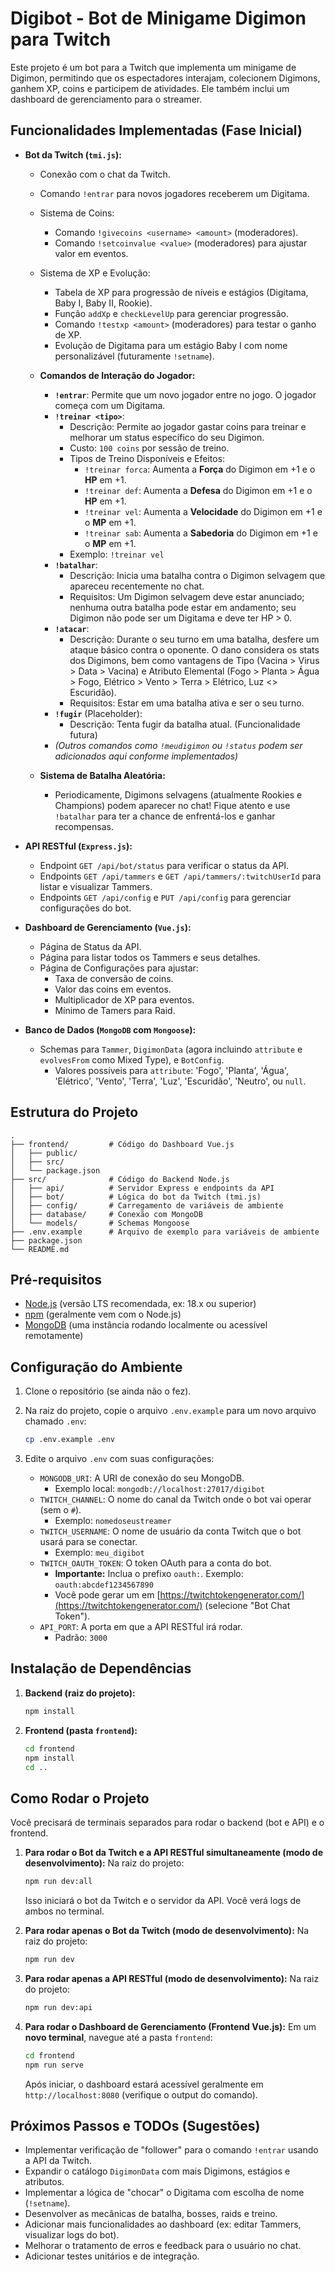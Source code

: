 # Digibot - Bot de Minigame Digimon para Twitch

Este projeto é um bot para a Twitch que implementa um minigame de Digimon, permitindo que os espectadores interajam, colecionem Digimons, ganhem XP, coins e participem de atividades. Ele também inclui um dashboard de gerenciamento para o streamer.

## Funcionalidades Implementadas (Fase Inicial)

*   **Bot da Twitch (`tmi.js`):**
    *   Conexão com o chat da Twitch.
    *   Comando `!entrar` para novos jogadores receberem um Digitama.
    *   Sistema de Coins:
        *   Comando `!givecoins <username> <amount>` (moderadores).
        *   Comando `!setcoinvalue <value>` (moderadores) para ajustar valor em eventos.
    *   Sistema de XP e Evolução:
        *   Tabela de XP para progressão de níveis e estágios (Digitama, Baby I, Baby II, Rookie).
        *   Função `addXp` e `checkLevelUp` para gerenciar progressão.
        *   Comando `!testxp <amount>` (moderadores) para testar o ganho de XP.
        *   Evolução de Digitama para um estágio Baby I com nome personalizável (futuramente `!setname`).

    *   **Comandos de Interação do Jogador:**
        *   **`!entrar`**: Permite que um novo jogador entre no jogo. O jogador começa com um Digitama.
        *   **`!treinar <tipo>`**:
            *   Descrição: Permite ao jogador gastar coins para treinar e melhorar um status específico do seu Digimon.
            *   Custo: `100 coins` por sessão de treino.
            *   Tipos de Treino Disponíveis e Efeitos:
                *   `!treinar forca`: Aumenta a **Força** do Digimon em +1 e o **HP** em +1.
                *   `!treinar def`: Aumenta a **Defesa** do Digimon em +1 e o **HP** em +1.
                *   `!treinar vel`: Aumenta a **Velocidade** do Digimon em +1 e o **MP** em +1.
                *   `!treinar sab`: Aumenta a **Sabedoria** do Digimon em +1 e o **MP** em +1.
            *   Exemplo: `!treinar vel`
        *   **`!batalhar`**:
            *   Descrição: Inicia uma batalha contra o Digimon selvagem que apareceu recentemente no chat.
            *   Requisitos: Um Digimon selvagem deve estar anunciado; nenhuma outra batalha pode estar em andamento; seu Digimon não pode ser um Digitama e deve ter HP > 0.
        *   **`!atacar`**:
            *   Descrição: Durante o seu turno em uma batalha, desfere um ataque básico contra o oponente. O dano considera os stats dos Digimons, bem como vantagens de Tipo (Vacina > Virus > Data > Vacina) e Atributo Elemental (Fogo > Planta > Água > Fogo, Elétrico > Vento > Terra > Elétrico, Luz <> Escuridão).
            *   Requisitos: Estar em uma batalha ativa e ser o seu turno.
        *   **`!fugir`** (Placeholder):
            *   Descrição: Tenta fugir da batalha atual. (Funcionalidade futura)
        *   _(Outros comandos como `!meudigimon` ou `!status` podem ser adicionados aqui conforme implementados)_

    *   **Sistema de Batalha Aleatória:**
        *   Periodicamente, Digimons selvagens (atualmente Rookies e Champions) podem aparecer no chat! Fique atento e use `!batalhar` para ter a chance de enfrentá-los e ganhar recompensas.

*   **API RESTful (`Express.js`):**
    *   Endpoint `GET /api/bot/status` para verificar o status da API.
    *   Endpoints `GET /api/tammers` e `GET /api/tammers/:twitchUserId` para listar e visualizar Tammers.
    *   Endpoints `GET /api/config` e `PUT /api/config` para gerenciar configurações do bot.
*   **Dashboard de Gerenciamento (`Vue.js`):**
    *   Página de Status da API.
    *   Página para listar todos os Tammers e seus detalhes.
    *   Página de Configurações para ajustar:
        *   Taxa de conversão de coins.
        *   Valor das coins em eventos.
        *   Multiplicador de XP para eventos.
        *   Mínimo de Tamers para Raid.
*   **Banco de Dados (`MongoDB` com `Mongoose`):**
    *   Schemas para `Tammer`, `DigimonData` (agora incluindo `attribute` e `evolvesFrom` como Mixed Type), e `BotConfig`.
        *   Valores possíveis para `attribute`: 'Fogo', 'Planta', 'Água', 'Elétrico', 'Vento', 'Terra', 'Luz', 'Escuridão', 'Neutro', ou `null`.

## Estrutura do Projeto

```
.
├── frontend/         # Código do Dashboard Vue.js
│   ├── public/
│   ├── src/
│   └── package.json
├── src/              # Código do Backend Node.js
│   ├── api/          # Servidor Express e endpoints da API
│   ├── bot/          # Lógica do bot da Twitch (tmi.js)
│   ├── config/       # Carregamento de variáveis de ambiente
│   ├── database/     # Conexão com MongoDB
│   └── models/       # Schemas Mongoose
├── .env.example      # Arquivo de exemplo para variáveis de ambiente
├── package.json
└── README.md
```

## Pré-requisitos

*   [Node.js](https://nodejs.org/) (versão LTS recomendada, ex: 18.x ou superior)
*   [npm](https://www.npmjs.com/) (geralmente vem com o Node.js)
*   [MongoDB](https://www.mongodb.com/try/download/community) (uma instância rodando localmente ou acessível remotamente)

## Configuração do Ambiente

1.  Clone o repositório (se ainda não o fez).
2.  Na raiz do projeto, copie o arquivo `.env.example` para um novo arquivo chamado `.env`:
    ```bash
    cp .env.example .env
    ```
3.  Edite o arquivo `.env` com suas configurações:

    *   `MONGODB_URI`: A URI de conexão do seu MongoDB.
        *   Exemplo local: `mongodb://localhost:27017/digibot`
    *   `TWITCH_CHANNEL`: O nome do canal da Twitch onde o bot vai operar (sem o `#`).
        *   Exemplo: `nomedoseustreamer`
    *   `TWITCH_USERNAME`: O nome de usuário da conta Twitch que o bot usará para se conectar.
        *   Exemplo: `meu_digibot`
    *   `TWITCH_OAUTH_TOKEN`: O token OAuth para a conta do bot.
        *   **Importante:** Inclua o prefixo `oauth:`. Exemplo: `oauth:abcdef1234567890`
        *   Você pode gerar um em [https://twitchtokengenerator.com/](https://twitchtokengenerator.com/) (selecione "Bot Chat Token").
    *   `API_PORT`: A porta em que a API RESTful irá rodar.
        *   Padrão: `3000`

## Instalação de Dependências

1.  **Backend (raiz do projeto):**
    ```bash
    npm install
    ```
2.  **Frontend (pasta `frontend`):**
    ```bash
    cd frontend
    npm install
    cd ..
    ```

## Como Rodar o Projeto

Você precisará de terminais separados para rodar o backend (bot e API) e o frontend.

1.  **Para rodar o Bot da Twitch e a API RESTful simultaneamente (modo de desenvolvimento):**
    Na raiz do projeto:
    ```bash
    npm run dev:all
    ```
    Isso iniciará o bot da Twitch e o servidor da API. Você verá logs de ambos no terminal.

2.  **Para rodar apenas o Bot da Twitch (modo de desenvolvimento):**
    Na raiz do projeto:
    ```bash
    npm run dev
    ```

3.  **Para rodar apenas a API RESTful (modo de desenvolvimento):**
    Na raiz do projeto:
    ```bash
    npm run dev:api
    ```

4.  **Para rodar o Dashboard de Gerenciamento (Frontend Vue.js):**
    Em um **novo terminal**, navegue até a pasta `frontend`:
    ```bash
    cd frontend
    npm run serve
    ```
    Após iniciar, o dashboard estará acessível geralmente em `http://localhost:8080` (verifique o output do comando).

## Próximos Passos e TODOs (Sugestões)

*   Implementar verificação de "follower" para o comando `!entrar` usando a API da Twitch.
*   Expandir o catálogo `DigimonData` com mais Digimons, estágios e atributos.
*   Implementar a lógica de "chocar" o Digitama com escolha de nome (`!setname`).
*   Desenvolver as mecânicas de batalha, bosses, raids e treino.
*   Adicionar mais funcionalidades ao dashboard (ex: editar Tammers, visualizar logs do bot).
*   Melhorar o tratamento de erros e feedback para o usuário no chat.
*   Adicionar testes unitários e de integração.